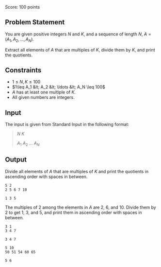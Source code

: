 Score: $100$ points

## Problem Statement

You are given positive integers $N$ and $K$, and a sequence of length $N$, $A=(A_1,A_2,\ldots,A_N)$.

Extract all elements of $A$ that are multiples of $K$, divide them by $K$, and print the quotients.

## Constraints

- $1\leq N,K\leq 100$
- $1\leq A_1 &lt; A_2 &lt; \ldots &lt; A_N \leq 100$
- $A$ has at least one multiple of $K$.
- All given numbers are integers.

## Input

The input is given from Standard Input in the following format:

> $N$ $K$
> 
> $A_1$ $A_2$ $\ldots$ $A_N$

## Output

Divide all elements of $A$ that are multiples of $K$ and print the quotients in ascending order with spaces in between.

```input1
5 2
2 5 6 7 10
```

```output1
1 3 5
```

The multiples of $2$ among the elements in $A$ are $2$, $6$, and $10$. Divide them by $2$ to get $1$, $3$, and $5$, and print them in ascending order with spaces in between.

```input2
3 1
3 4 7
```

```output2
3 4 7
```

```input3
5 10
50 51 54 60 65
```

```output3
5 6
```